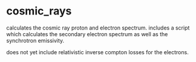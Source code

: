 # cosmic_rays

calculates the cosmic ray proton and electron spectrum. includes a script which calculates the secondary electron spectrum as well as the synchrotron emissivity.

does not yet include relativistic inverse compton losses for the electrons. 
